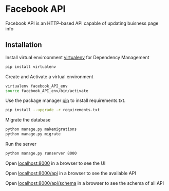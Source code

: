 # Facebook API

Facebook API is an HTTP-based API capable of updating buisness page info

## Installation

Install virtual enviroonment  [virtualenv](https://virtualenv.pypa.io/en/stable/installation/) for Dependency Management

```bash
pip install virtualenv
```
Create and Activate a virtual environment

```bash
virtualenv facebook_API_env
source facebook_API_env/bin/activate
```
Use the package manager [pip](https://pip.pypa.io/en/stable/) to install requirements.txt.

```bash
pip install --upgrade -r requirements.txt
```

Migrate the database
```bash
python manage.py makemigrations
python manage.py migrate
```

Run the server
```bash
python manage.py runserver 8000
```
Open  [localhost:8000](http://localhost:8000/)  in a browser to see the UI

Open  [localhost:8000/api](http://localhost:8000/api/)  in a browser to see the available API

Open  [localhost:8000/api/schema](http://localhost:8000/api/schema/)  in a browser to see the schema of all API
